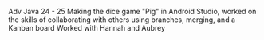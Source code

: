 Adv Java 24 - 25 
Making the dice game "Pig" in Android Studio, worked on the skills of collaborating with others using branches, merging, and a Kanban board
Worked with Hannah and Aubrey
